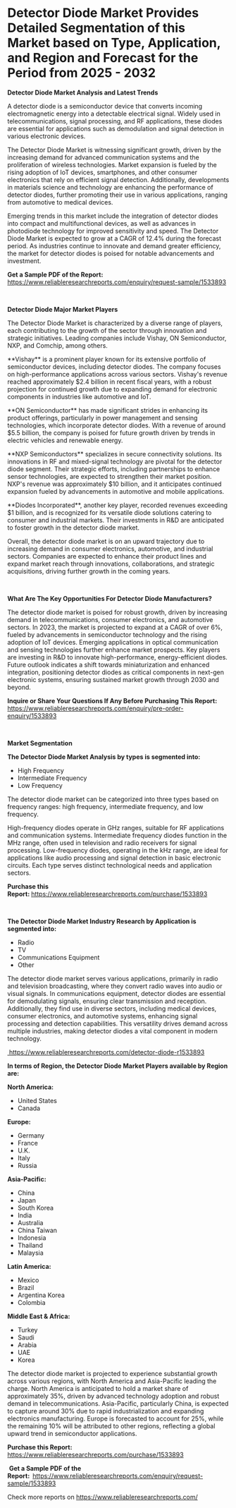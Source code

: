 <p><h1>Detector Diode Market Provides Detailed Segmentation of this Market based on Type, Application, and Region and Forecast for the Period from 2025 - 2032</h1></p><p><strong>Detector Diode Market Analysis and Latest Trends</strong></p>
<p><p>A detector diode is a semiconductor device that converts incoming electromagnetic energy into a detectable electrical signal. Widely used in telecommunications, signal processing, and RF applications, these diodes are essential for applications such as demodulation and signal detection in various electronic devices.</p><p>The Detector Diode Market is witnessing significant growth, driven by the increasing demand for advanced communication systems and the proliferation of wireless technologies. Market expansion is fueled by the rising adoption of IoT devices, smartphones, and other consumer electronics that rely on efficient signal detection. Additionally, developments in materials science and technology are enhancing the performance of detector diodes, further promoting their use in various applications, ranging from automotive to medical devices.</p><p>Emerging trends in this market include the integration of detector diodes into compact and multifunctional devices, as well as advances in photodiode technology for improved sensitivity and speed. The Detector Diode Market is expected to grow at a CAGR of 12.4% during the forecast period. As industries continue to innovate and demand greater efficiency, the market for detector diodes is poised for notable advancements and investment.</p></p>
<p><strong>Get a Sample PDF of the Report:&nbsp;</strong> <a href="https://www.reliableresearchreports.com/enquiry/request-sample/1533893?utm_campaign=2177&utm_medium=2&utm_source=Github&utm_content=ia&utm_term=10022025&utm_id=detector-diode">https://www.reliableresearchreports.com/enquiry/request-sample/1533893</a></p>
<p>&nbsp;</p>
<p><strong>Detector Diode Major Market Players</strong></p>
<p><p>The Detector Diode Market is characterized by a diverse range of players, each contributing to the growth of the sector through innovation and strategic initiatives. Leading companies include Vishay, ON Semiconductor, NXP, and Comchip, among others.</p><p>**Vishay** is a prominent player known for its extensive portfolio of semiconductor devices, including detector diodes. The company focuses on high-performance applications across various sectors. Vishay's revenue reached approximately $2.4 billion in recent fiscal years, with a robust projection for continued growth due to expanding demand for electronic components in industries like automotive and IoT.</p><p>**ON Semiconductor** has made significant strides in enhancing its product offerings, particularly in power management and sensing technologies, which incorporate detector diodes. With a revenue of around $5.5 billion, the company is poised for future growth driven by trends in electric vehicles and renewable energy.</p><p>**NXP Semiconductors** specializes in secure connectivity solutions. Its innovations in RF and mixed-signal technology are pivotal for the detector diode segment. Their strategic efforts, including partnerships to enhance sensor technologies, are expected to strengthen their market position. NXP's revenue was approximately $10 billion, and it anticipates continued expansion fueled by advancements in automotive and mobile applications.</p><p>**Diodes Incorporated**, another key player, recorded revenues exceeding $1 billion, and is recognized for its versatile diode solutions catering to consumer and industrial markets. Their investments in R&D are anticipated to foster growth in the detector diode market.</p><p>Overall, the detector diode market is on an upward trajectory due to increasing demand in consumer electronics, automotive, and industrial sectors. Companies are expected to enhance their product lines and expand market reach through innovations, collaborations, and strategic acquisitions, driving further growth in the coming years.</p></p>
<p>&nbsp;</p>
<p><strong>What Are The Key Opportunities For Detector Diode Manufacturers?</strong></p>
<p><p>The detector diode market is poised for robust growth, driven by increasing demand in telecommunications, consumer electronics, and automotive sectors. In 2023, the market is projected to expand at a CAGR of over 6%, fueled by advancements in semiconductor technology and the rising adoption of IoT devices. Emerging applications in optical communication and sensing technologies further enhance market prospects. Key players are investing in R&D to innovate high-performance, energy-efficient diodes. Future outlook indicates a shift towards miniaturization and enhanced integration, positioning detector diodes as critical components in next-gen electronic systems, ensuring sustained market growth through 2030 and beyond.</p></p>
<p><strong>Inquire or Share Your Questions If Any Before Purchasing This Report:</strong> <a href="https://www.reliableresearchreports.com/enquiry/pre-order-enquiry/1533893?utm_campaign=2177&utm_medium=2&utm_source=Github&utm_content=ia&utm_term=10022025&utm_id=detector-diode">https://www.reliableresearchreports.com/enquiry/pre-order-enquiry/1533893</a></p>
<p>&nbsp;</p>
<p><strong>Market Segmentation</strong></p>
<p><strong>The Detector Diode Market Analysis by types is segmented into:</strong></p>
<p><ul><li>High Frequency</li><li>Intermediate Frequency</li><li>Low Frequency</li></ul></p>
<p><p>The detector diode market can be categorized into three types based on frequency ranges: high frequency, intermediate frequency, and low frequency. </p><p>High-frequency diodes operate in GHz ranges, suitable for RF applications and communication systems. Intermediate frequency diodes function in the MHz range, often used in television and radio receivers for signal processing. Low-frequency diodes, operating in the kHz range, are ideal for applications like audio processing and signal detection in basic electronic circuits. Each type serves distinct technological needs and application sectors.</p></p>
<p><strong>Purchase this Report:&nbsp;</strong><a href="https://www.reliableresearchreports.com/purchase/1533893?utm_campaign=2177&utm_medium=2&utm_source=Github&utm_content=ia&utm_term=10022025&utm_id=detector-diode">https://www.reliableresearchreports.com/purchase/1533893</a></p>
<p>&nbsp;</p>
<p><strong>The Detector Diode Market Industry Research by Application is segmented into:</strong></p>
<p><ul><li>Radio</li><li>TV</li><li>Communications Equipment</li><li>Other</li></ul></p>
<p><p>The detector diode market serves various applications, primarily in radio and television broadcasting, where they convert radio waves into audio or visual signals. In communications equipment, detector diodes are essential for demodulating signals, ensuring clear transmission and reception. Additionally, they find use in diverse sectors, including medical devices, consumer electronics, and automotive systems, enhancing signal processing and detection capabilities. This versatility drives demand across multiple industries, making detector diodes a vital component in modern technology.</p></p>
<p><a href="https://www.reliableresearchreports.com/detector-diode-r1533893?utm_campaign=2177&utm_medium=2&utm_source=Github&utm_content=ia&utm_term=10022025&utm_id=detector-diode">&nbsp;https://www.reliableresearchreports.com/detector-diode-r1533893</a></p>
<p><strong>In terms of Region, the Detector Diode Market Players available by Region are:</strong></p>
<p>
    <p> <strong> North America: </strong>
        <ul>
            <li>United States</li>
            <li>Canada</li>
        </ul>
        </p> 
    <p> <strong> Europe: </strong>
        <ul>
            <li>Germany</li>
            <li>France</li>
            <li>U.K.</li>
            <li>Italy</li>
            <li>Russia</li>
        </ul>
        </p> 
    <p> <strong> Asia-Pacific: </strong>
        <ul>
            <li>China</li>
            <li>Japan</li>
            <li>South Korea</li>
            <li>India</li>
            <li>Australia</li>
            <li>China Taiwan</li>
            <li>Indonesia</li>
            <li>Thailand</li>
            <li>Malaysia</li>
        </ul>
        </p> 
    <p> <strong> Latin America: </strong>
        <ul>
            <li>Mexico</li>
            <li>Brazil</li>
            <li>Argentina Korea</li>
            <li>Colombia</li>
        </ul>
        </p> 
    <p> <strong> Middle East & Africa: </strong>
        <ul>
            <li>Turkey</li>
            <li>Saudi</li>
            <li>Arabia</li>
            <li>UAE</li>
            <li>Korea</li>
        </ul>
    </p>
    </p>
<p><p>The detector diode market is projected to experience substantial growth across various regions, with North America and Asia-Pacific leading the charge. North America is anticipated to hold a market share of approximately 35%, driven by advanced technology adoption and robust demand in telecommunications. Asia-Pacific, particularly China, is expected to capture around 30% due to rapid industrialization and expanding electronics manufacturing. Europe is forecasted to account for 25%, while the remaining 10% will be attributed to other regions, reflecting a global upward trend in semiconductor applications.</p></p>
<p><strong>Purchase this Report: </strong><a href="https://www.reliableresearchreports.com/purchase/1533893?utm_campaign=2177&utm_medium=2&utm_source=Github&utm_content=ia&utm_term=10022025&utm_id=detector-diode">https://www.reliableresearchreports.com/purchase/1533893</a></p>
<p>&nbsp;<strong>Get a Sample PDF of the Report:&nbsp;&nbsp;</strong><a href="https://www.reliableresearchreports.com/enquiry/request-sample/1533893?utm_campaign=2177&utm_medium=2&utm_source=Github&utm_content=ia&utm_term=10022025&utm_id=detector-diode">https://www.reliableresearchreports.com/enquiry/request-sample/1533893</a></p>
<p><strong></strong></p>
<p>Check more reports on <a href="https://www.reliableresearchreports.com/?utm_campaign=2177&utm_medium=2&utm_source=Github&utm_content=ia&utm_term=10022025&utm_id=detector-diode">https://www.reliableresearchreports.com/</a></p>